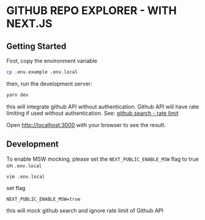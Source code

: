 # GITHUB REPO EXPLORER - WITH NEXT.JS

## Getting Started

First, copy the environment variable

```sh
cp .env.example .env.local
```

then, run the development server:

```bash
yarn dev
```

this will integrate github API without authentication. Github API will have
rate limiting if used without authentication. See: [github search - rate limit](https://docs.github.com/en/rest/rate-limit?apiVersion=2022-11-28#about-rate-limits)

Open [http://localhost:3000](http://localhost:3000) with your browser to see the result.

## Development

To enable MSW mocking, please set the `NEXT_PUBLIC_ENABLE_MSW` flag to true on `.env.local`

```sh
vim .env.local
```

set flag

```env
NEXT_PUBLIC_ENABLE_MSW=true
```

this will mock github search and ignore rate limit of Github API
